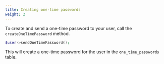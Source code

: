 ```yaml
---
title: Creating one-time passwords
weight: 2
---
```


To create and send a one-time password to your user, call the `createOneTimePassword` method.

```php
$user->sendOneTimePassword();
```

This will create a one-time password for the user in the `one_time_passwords` table. 

